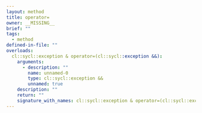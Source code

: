 ```yaml
---
layout: method
title: operator=
owner: __MISSING__
brief: ""
tags:
  - method
defined-in-file: ""
overloads:
  cl::sycl::exception & operator=(cl::sycl::exception &&):
    arguments:
      - description: ""
        name: unnamed-0
        type: cl::sycl::exception &&
        unnamed: true
    description: ""
    return: ""
    signature_with_names: cl::sycl::exception & operator=(cl::sycl::exception &&)
---
```

